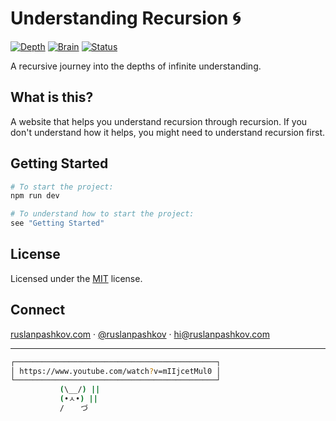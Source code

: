 # Understanding Recursion 🌀

[![Depth](https://img.shields.io/badge/🌀%20depth-deepening-gradient)](https://recursion.recursion)
[![Brain](https://img.shields.io/badge/🧠%20brain-expanding-gradient)](https://recursion.recursion)
[![Status](https://img.shields.io/badge/🔄%20status-recursing-gradient)](https://recursion.recursion)

A recursive journey into the depths of infinite understanding.

## What is this?

A website that helps you understand recursion through recursion. If you don't understand how it helps, you might need to understand recursion first.

## Getting Started

```bash
# To start the project:
npm run dev

# To understand how to start the project:
see "Getting Started"
```

## License

Licensed under the [MIT](LICENSE) license.

## Connect

[ruslanpashkov.com](https://ruslanpashkov.com) · [@ruslanpashkov](https://github.com/ruslanpashkov) · hi@ruslanpashkov.com

---

```bash
┌─────────────────────────────────────────────┐
│ https://www.youtube.com/watch?v=mIIjcetMul0 │
└─────────────────────────────────────────────┘
           (\__/) || 
           (•ㅅ•) || 
           / 　 づ
```
